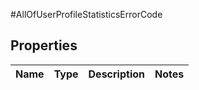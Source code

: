 #AllOfUserProfileStatisticsErrorCode

## Properties
Name | Type | Description | Notes
------------ | ------------- | ------------- | -------------

